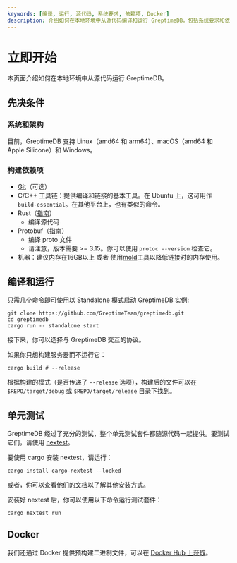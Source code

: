 ```yaml
---
keywords: [编译, 运行, 源代码, 系统要求, 依赖项, Docker]
description: 介绍如何在本地环境中从源代码编译和运行 GreptimeDB，包括系统要求和依赖项。
---
```


# 立即开始

本页面介绍如何在本地环境中从源代码运行 GreptimeDB。

## 先决条件

### 系统和架构

目前，GreptimeDB 支持 Linux（amd64 和 arm64）、macOS（amd64 和 Apple Silicone）和 Windows。

### 构建依赖项

- [Git](https://git-scm.com/book/en/v2/Getting-Started-The-Command-Line)（可选）
- C/C++ 工具链：提供编译和链接的基本工具。在 Ubuntu 上，这可用作 `build-essential`。在其他平台上，也有类似的命令。
- Rust（[指南][1]）
  - 编译源代码
- Protobuf（[指南][2]）
  - 编译 proto 文件
  - 请注意，版本需要 >= 3.15。你可以使用 `protoc --version` 检查它。
- 机器：建议内存在16GB以上 或者 使用[mold](https://github.com/rui314/mold)工具以降低链接时的内存使用。

[1]: <https://www.rust-lang.org/tools/install/>
[2]: <https://grpc.io/docs/protoc-installation/>

## 编译和运行

只需几个命令即可使用以 Standalone 模式启动 GreptimeDB 实例:

```shell
git clone https://github.com/GreptimeTeam/greptimedb.git
cd greptimedb
cargo run -- standalone start
```

接下来，你可以选择与 GreptimeDB 交互的协议。

如果你只想构建服务器而不运行它：

```shell
cargo build # --release
```

根据构建的模式（是否传递了 `--release` 选项），构建后的文件可以在 `$REPO/target/debug` 或 `$REPO/target/release` 目录下找到。

## 单元测试

GreptimeDB 经过了充分的测试，整个单元测试套件都随源代码一起提供。要测试它们，请使用 [nextest](https://nexte.st/index.html)。

要使用 cargo 安装 nextest，请运行：

```shell
cargo install cargo-nextest --locked
```

或者，你可以查看他们的[文档](https://nexte.st/docs/installation/pre-built-binaries/)以了解其他安装方式。

安装好 nextest 后，你可以使用以下命令运行测试套件：

```shell
cargo nextest run
```

## Docker

我们还通过 Docker 提供预构建二进制文件，可以在 [Docker Hub 上获取](https://hub.docker.com/r/greptime/greptimedb)。
